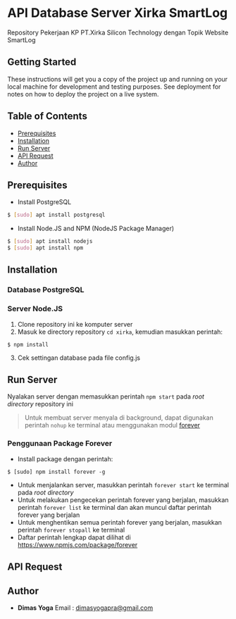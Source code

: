 # API Database Server Xirka SmartLog
Repository Pekerjaan KP PT.Xirka Silicon Technology dengan Topik Website SmartLog

## Getting Started

These instructions will get you a copy of the project up and running on your local machine for development and testing purposes. See deployment for notes on how to deploy the project on a live system.

## Table of Contents
- [Prerequisites](#Prerequisites)
- [Installation](#Installation)
- [Run Server](#Run_Server)
- [API Request](#API_Request)
- [Author](#Author)

## Prerequisites
- Install PostgreSQL
```sh
$ [sudo] apt install postgresql
```
- Install Node.JS and NPM (NodeJS Package Manager)
```sh
$ [sudo] apt install nodejs
$ [sudo] apt install npm
```
## Installation
### Database PostgreSQL

### Server Node.JS
1. Clone repository ini ke komputer server
2. Masuk ke directory repository `cd xirka`, kemudian masukkan perintah:
```
$ npm install
```
3. Cek settingan database pada file config.js


## Run Server
Nyalakan server dengan memasukkan perintah `npm start` pada *root directory* repository ini
> Untuk membuat server menyala di background, dapat digunakan perintah `nohup` ke terminal atau menggunakan modul [forever](https://www.npmjs.com/package/forever)
### Penggunaan Package Forever
- Install package dengan perintah:
```
$ [sudo] npm install forever -g
```
- Untuk menjalankan server, masukkan perintah `forever start` ke terminal pada *root directory*
- Untuk melakukan pengecekan perintah forever yang berjalan, masukkan perintah `forever list` ke terminal dan akan muncul daftar perintah forever yang berjalan
- Untuk menghentikan semua perintah forever yang berjalan, masukkan perintah `forever stopall` ke terminal
- Daftar perintah lengkap dapat dilihat di https://www.npmjs.com/package/forever

## API Request

## Author
* **Dimas Yoga** 
Email : dimasyogapra@gmail.com
